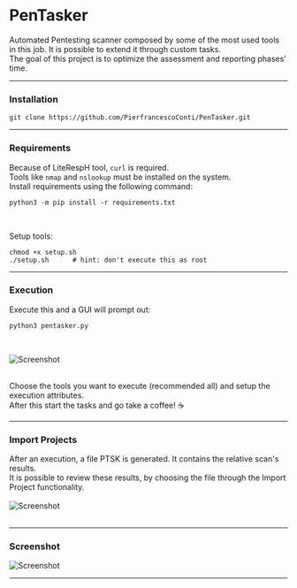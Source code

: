 # PenTasker
Automated Pentesting scanner composed by some of the most used tools in this job. It is possible to extend it through custom tasks.<br>
The goal of this project is to optimize the assessment and reporting phases' time.<hr>

### Installation
```
git clone https://github.com/PierfrancescoConti/PenTasker.git
```
<hr>

### Requirements
Because of LiteRespH tool, `curl` is required.<br>
Tools like `nmap` and `nslookup` must be installed on the system.<br>
Install requirements using the following command:
```
python3 -m pip install -r requirements.txt
```

<br>

Setup tools:
```
chmod +x setup.sh
./setup.sh      # hint: don't execute this as root
```
<hr>


### Execution
Execute this and a GUI will prompt out:
```
python3 pentasker.py
```
<br>

![Screenshot](main-GUI.png) <br><br>

Choose the tools you want to execute (recommended all) and setup the execution attributes.<br>
After this start the tasks and go take a coffee! ☕️
<hr>

### Import Projects
After an execution, a file PTSK is generated. It contains the relative scan's results.<br>
It is possible to review these results, by choosing the file through the Import Project functionality.<br><br>
![Screenshot](Out-display.png) <br><br>
<hr>


### Screenshot

![Screenshot](Overview.png) 
<hr>



